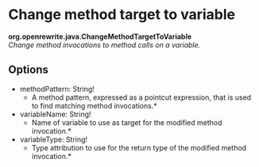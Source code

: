 # Change method target to variable

**org.openrewrite.java.ChangeMethodTargetToVariable**  
_Change method invocations to method calls on a variable._

## Options

* methodPattern: String!
  * A method pattern, expressed as a pointcut expression, that is used to find matching method invocations.\*
* variableName: String!
  * Name of variable to use as target for the modified method invocation.\*
* variableType: String!
  * Type attribution to use for the return type of the modified method invocation.\*

